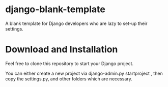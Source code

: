 django-blank-template
=====================

A blank template for Django developers who are lazy to set-up their settings.

Download and Installation
=====================

Feel free to clone this repository to start your Django project.

You can either create a new project via django-admin.py startproject <project-name>, then copy the settings.py, and other folders which are necessary.
